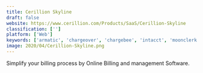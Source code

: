 ```yaml
---
title: Cerillion Skyline
draft: false 
website: https://www.cerillion.com/Products/SaaS/Cerillion-Skyline
classification: ['']
platform: ['Web']
keywords: ['armatic', 'chargeover', 'chargebee', 'intacct', 'moonclerk', 'odoo', 'pabbly_subscriptions', 'recurly', 'reepay', 'saasy', 'servicebot', 'subscription_genius', 'trexle', 'wild_apricot', 'zoho_subscriptions', 'fusebill']
image: 2020/04/Cerillion-Skyline.png
---
```

Simplify your billing process by Online Billing and management Software.